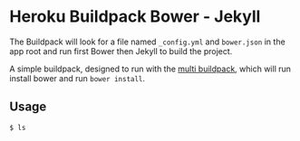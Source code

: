 # Heroku Buildpack Bower - Jekyll

The Buildpack will look for a file named `_config.yml` and `bower.json` in the app root and
run first Bower then Jekyll to build the project.

A simple buildpack, designed to run with the [multi buildpack](https://github.com/ddollar/heroku-buildpack-multi),
which will run install bower and run `bower install`.

## Usage


```bash
$ ls
```
